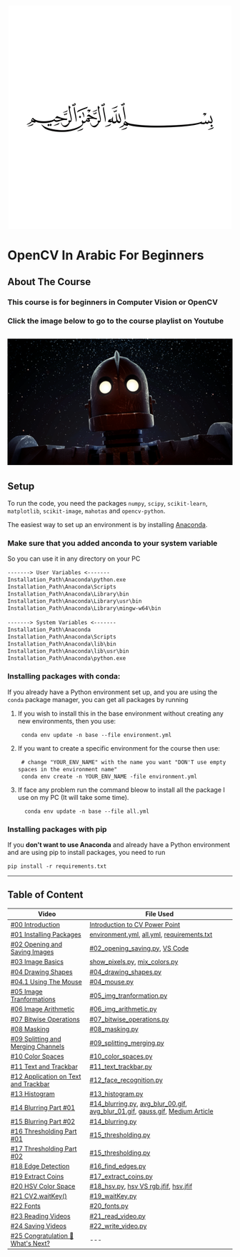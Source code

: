 <p align="center"> 
<img src="images/allah.png" height=500 width=500/>
</p>

# OpenCV In Arabic For Beginners

## About The Course
### This course is for beginners in Computer Vision or OpenCV
### Click the image below to go to the course playlist on Youtube

<a href="https://www.youtube.com/playlist?list=PLO1D3YWS7ep3Pfjls3LjBtp5XdvGpBD6Z" target="_blank"><img src="images/cover.png"></a>
---

## Setup

To run the code, you need the packages ``numpy``, ``scipy``, ``scikit-learn``, ``matplotlib``, ``scikit-image``, ``mahotas`` and ``opencv-python``.

The easiest way to set up an environment is by installing [Anaconda](https://www.anaconda.com/distribution/).

### Make sure that you added anconda to your system variable
So you can use it in any directory on your PC

    -------> User Variables <------- 
    Installation_Path\Anaconda\python.exe
    Installation_Path\Anaconda\Scripts
    Installation_Path\Anaconda\Library\bin
    Installation_Path\Anaconda\Library\usr\bin
    Installation_Path\Anaconda\Library\mingw-w64\bin

    -------> System Variables <-------
    Installation_Path\Anaconda
    Installation_Path\Anaconda\Scripts
    Installation_Path\Anaconda\lib\bin
    Installation_Path\Anaconda\lib\usr\bin
    Installation_Path\Anaconda\python.exe

### Installing packages with conda:
If you already have a Python environment set up, and you are using the ``conda`` package manager,
you can get all packages by running

1. If you wish to install this in the base environment without creating any new environments, then you use:

        conda env update -n base --file environment.yml

2. If you want to create a specific environment for the course then use:

        # change "YOUR_ENV_NAME" with the name you want "DON'T use empty spaces in the environment name" 
        conda env create -n YOUR_ENV_NAME -file environment.yml

3. If face any problem run the command bleow to install all the package I use on my PC (It will take some time). 

         conda env update -n base --file all.yml

    
### Installing packages with pip
If you **don't want to use Anaconda** and already have a Python environment and are using pip to install packages, you need to run

    pip install -r requirements.txt

---
## Table of Content
<table>
<thead>
    <tr>
    <th>Video</th>
    <th>File Used</th>
    </tr>
</thead>
<tbody>
    <tr>
        <td>
        <a href="https://www.youtube.com/watch?v=xH3_xIZLoJA&list=PLO1D3YWS7ep3Pfjls3LjBtp5XdvGpBD6Z&index=2&t=1s" target="_blank">#00 Introduction</a></td>
        <td>
        <a href="https://github.com/karimelgazar/OpenCV-in-Arabic-for-Beginners/raw/master/Power%20Point/Computer%20Vision-intro.pptx">Introduction to CV Power Point</a>
        </td>
    </tr>
    <tr>
        <td>
         <a href="https://www.youtube.com/watch?v=4mplUpakmGw&list=PLO1D3YWS7ep3Pfjls3LjBtp5XdvGpBD6Z&index=3" target="_blank">#01 Installing Packages</a></td>
        <td>
        <a href="https://github.com/karimelgazar/OpenCV-in-Arabic-for-Beginners/blob/master/environment.yml">environment.yml</a>,
        <a href="https://github.com/karimelgazar/OpenCV-in-Arabic-for-Beginners/blob/master/all.yml">all.yml</a>,
        <a href="https://github.com/karimelgazar/OpenCV-in-Arabic-for-Beginners/blob/master/requirements.txt">requirements.txt</a>   
        </td>
    </tr>
    <tr>
        <td>
        <a href="https://www.youtube.com/watch?v=1KnC64nC-oc&list=PLO1D3YWS7ep3Pfjls3LjBtp5XdvGpBD6Z&index=4" target="_blank">#02 Opening and Saving Images</a></td>
        <td>
        <a href="https://github.com/karimelgazar/OpenCV-in-Arabic-for-Beginners/blob/master/%2302_opening_saving.py">#02_opening_saving.py</a>,
        <a href="https://gist.github.com/karimelgazar/13d7fc3f673defc7dc0cba7f7d3dd8a5">VS Code</a></td>
    </tr>
    <tr>
        <td>
        <a href="https://www.youtube.com/watch?v=dnjZBcw764w&list=PLO1D3YWS7ep3Pfjls3LjBtp5XdvGpBD6Z&index=5&t=0s" target="_blank">#03 Image Basics</a></td>
        <td>
        <a href="https://github.com/karimelgazar/OpenCV-in-Arabic-for-Beginners/blob/master/illustration/show_pixels.py">show_pixels.py</a>,
        <a href="https://github.com/karimelgazar/OpenCV-in-Arabic-for-Beginners/blob/master/illustration/mix_colors.py">mix_colors.py</a></td>
    </tr>
    <tr>
        <td>
        <a href="https://www.youtube.com/watch?v=sxY0EXtBxAM&list=PLO1D3YWS7ep3Pfjls3LjBtp5XdvGpBD6Z&index=6&t=1s" target="_blank">#04 Drawing Shapes</a></td>
        <td>
        <a href="https://github.com/karimelgazar/OpenCV-in-Arabic-for-Beginners/blob/master/%2304_drawing_shapes.py">#04_drawing_shapes.py</a>
        </td>
    </tr>
    <tr>
        <td>
        <a href="https://www.youtube.com/watch?v=VOItbe13c8k&list=PLO1D3YWS7ep3Pfjls3LjBtp5XdvGpBD6Z&index=6&t=1s" target="_blank">#04.1 Using The Mouse</a></td>
        <td>
        <a href="https://github.com/karimelgazar/OpenCV-in-Arabic-for-Beginners/blob/master/%2304_mouse.py">#04_mouse.py</a>
        </td>
    </tr>
    <tr>
        <td>
        <a href="https://www.youtube.com/watch?v=TwgHMWt4Q44&list=PLO1D3YWS7ep3Pfjls3LjBtp5XdvGpBD6Z&index=7&t=0s" target="_blank">#05 Image Tranformations</a></td>
        <td>
        <a href="https://github.com/karimelgazar/OpenCV-in-Arabic-for-Beginners/blob/master/%2305_img_tranformation.py">#05_img_tranformation.py</a>
        </td>
    </tr>
    <tr>
        <td>
        <a href="https://www.youtube.com/watch?v=FzHBcychVq0&list=PLO1D3YWS7ep3Pfjls3LjBtp5XdvGpBD6Z&index=8&t=0s" target="_blank">#06 Image Arithmetic</a></td>
        <td>
        <a href="https://github.com/karimelgazar/OpenCV-in-Arabic-for-Beginners/blob/master/%2306_img_arithmetic.py">#06_img_arithmetic.py</a>
        </td>
    </tr>
    <tr>
        <td>
        <a href="https://www.youtube.com/watch?v=2tb50ILgQkY&list=PLO1D3YWS7ep3Pfjls3LjBtp5XdvGpBD6Z&index=9&t=0s" target="_blank">#07 Bitwise Operations</a></td>
        <td>
        <a href="https://github.com/karimelgazar/OpenCV-in-Arabic-for-Beginners/blob/master/%2307_bitwise_operations.py">#07_bitwise_operations.py</a>
        </td>
    </tr>
    <tr>
        <td>
        <a href="https://www.youtube.com/watch?v=3phdreDx17Q&list=PLO1D3YWS7ep3Pfjls3LjBtp5XdvGpBD6Z&index=10&t=0s" target="_blank">#08 Masking</a></td>
        <td>
        <a href="https://github.com/karimelgazar/OpenCV-in-Arabic-for-Beginners/blob/master/%2308_masking.py">#08_masking.py</a>
        </td>
    </tr>
    <tr>
        <td>
        <a href="https://www.youtube.com/watch?v=SqHfjeWkoVw&list=PLO1D3YWS7ep3Pfjls3LjBtp5XdvGpBD6Z&index=11&t=0s" target="_blank">#09 Splitting and Merging Channels</a></td>
        <td>
        <a href="https://github.com/karimelgazar/OpenCV-in-Arabic-for-Beginners/blob/master/%2309_splitting_merging.py">#09_splitting_merging.py</a>
        </td>
    </tr>
    <tr>
        <td>
        <a href="https://www.youtube.com/watch?v=HMCivIDUd-I&list=PLO1D3YWS7ep3Pfjls3LjBtp5XdvGpBD6Z&index=12&t=0s" target="_blank">#10 Color Spaces</a></td>
        <td>
        <a href="https://github.com/karimelgazar/OpenCV-in-Arabic-for-Beginners/blob/master/%2310_color_spaces.py">#10_color_spaces.py</a>
        </td>
    </tr>
    <tr>
        <td>
        <a href="https://www.youtube.com/watch?v=cWwpniPYpCs&list=PLO1D3YWS7ep3Pfjls3LjBtp5XdvGpBD6Z&index=13&t=0s" target="_blank">#11 Text and Trackbar</a></td>
        <td>
        <a href="https://github.com/karimelgazar/OpenCV-in-Arabic-for-Beginners/blob/master/%2311_text_trackbar.py">#11_text_trackbar.py</a>
        </td>
    </tr>
    <tr>
        <td>
        <a href="https://www.youtube.com/watch?v=ge4QuZKHpMM&list=PLO1D3YWS7ep3Pfjls3LjBtp5XdvGpBD6Z&index=14&t=0s" target="_blank">#12 Application on Text and Trackbar</a></td>
        <td>
        <a href="https://github.com/karimelgazar/OpenCV-in-Arabic-for-Beginners/blob/master/%2312_face_recognition.py">#12_face_recognition.py</a>
        </td>
    </tr>
    <tr>
        <td>
        <a href="https://www.youtube.com/watch?v=vVZbc9RhFsA&list=PLO1D3YWS7ep3Pfjls3LjBtp5XdvGpBD6Z&index=15&t=0s" target="_blank">#13 Histogram</a></td>
        <td>
        <a href="https://github.com/karimelgazar/OpenCV-in-Arabic-for-Beginners/blob/master/%2313_histogram.py">#13_histogram.py</a>
        </td>
    </tr>
    <tr>
        <td>
        <a href="https://www.youtube.com/watch?v=jCXApg0KDps&list=PLO1D3YWS7ep3Pfjls3LjBtp5XdvGpBD6Z&index=16&t=0s" target="_blank">#14 Blurring Part #01</a></td>
        <td>
        <a href="https://github.com/karimelgazar/OpenCV-in-Arabic-for-Beginners/blob/master/%2314_blurring.py">#14_blurring.py</a>,
        <a href="https://github.com/karimelgazar/OpenCV-in-Arabic-for-Beginners/blob/master/illustration/avg_blur_00.gif">avg_blur_00.gif</a>,
        <a href="https://github.com/karimelgazar/OpenCV-in-Arabic-for-Beginners/blob/master/illustration/avg_blur_01.gif">avg_blur_01.gif</a>,
        <a href="https://github.com/karimelgazar/OpenCV-in-Arabic-for-Beginners/blob/master/illustration/gauss.gif">gauss.gif</a>,
        <a href="https://medium.com/hackernoon/cv-for-busy-developers-convolutions-5c984f216e8c">Medium Article</a>
        </td>
    </tr>
    <tr>
        <td>
        <a href="https://www.youtube.com/watch?v=b61A7mNMIX0&list=PLO1D3YWS7ep3Pfjls3LjBtp5XdvGpBD6Z&index=17&t=0s" target="_blank">#15 Blurring Part #02</a></td>
        <td>
        <a href="https://github.com/karimelgazar/OpenCV-in-Arabic-for-Beginners/blob/master/%2314_blurring.py">#14_blurring.py</a>
        </td>
    </tr>
    <tr>
        <td>
        <a href="https://www.youtube.com/watch?v=W5vRDwHFbmY&list=PLO1D3YWS7ep3Pfjls3LjBtp5XdvGpBD6Z&index=18&t=0s" target="_blank">#16 Thresholding Part #01</a></td>
        <td>
        <a href="https://github.com/karimelgazar/OpenCV-in-Arabic-for-Beginners/blob/master/%2315_thresholding.py">#15_thresholding.py</a>
        </td>
    </tr>
    <tr>
        <td>
        <a href="https://www.youtube.com/watch?v=DfH2XmHMgVQ&list=PLO1D3YWS7ep3Pfjls3LjBtp5XdvGpBD6Z&index=19&t=0s" target="_blank">#17 Thresholding Part #02</a></td>
        <td>
        <a href="https://github.com/karimelgazar/OpenCV-in-Arabic-for-Beginners/blob/master/%2315_thresholding.py">#15_thresholding.py</a>
        </td>
    </tr>
    <tr>
        <td>
        <a href="https://www.youtube.com/watch?v=hqrs6Ar6oDM&list=PLO1D3YWS7ep3Pfjls3LjBtp5XdvGpBD6Z&index=20&t=0s" target="_blank">#18 Edge Detection</a></td>
        <td>
        <a href="https://github.com/karimelgazar/OpenCV-in-Arabic-for-Beginners/blob/master/%2316_find_edges.py">#16_find_edges.py</a>
        </td>
    </tr>
    <tr>
        <td>
        <a href="https://www.youtube.com/watch?v=TYvZYSlkGH4&list=PLO1D3YWS7ep3Pfjls3LjBtp5XdvGpBD6Z&index=20&t=0s" target="_blank">#19 Extract Coins</a></td>
        <td>
        <a href="https://github.com/karimelgazar/OpenCV-in-Arabic-for-Beginners/blob/master/%2317_extract_coins.py">#17_extract_coins.py</a>
        </td>
    </tr>
    <tr>
        <td>
        <a href="https://www.youtube.com/watch?v=jQQ7QfYnRJE&list=PLO1D3YWS7ep3Pfjls3LjBtp5XdvGpBD6Z&index=20&t=0s" target="_blank">#20 HSV Color Space</a></td>
        <td>
        <a href="https://github.com/karimelgazar/OpenCV-in-Arabic-for-Beginners/blob/master/%2318_extract_coins.py">#18_hsv.py</a>,
        <a href="https://github.com/karimelgazar/OpenCV-in-Arabic-for-Beginners/blob/master/illustration\hsv%20VS%20rgb.jfif">hsv VS rgb.jfif</a>,
        <a href="https://github.com/karimelgazar/OpenCV-in-Arabic-for-Beginners/blob/master/illustration\hsv.jfif">hsv.jfif</a>
        </td>
    </tr>
    <tr>
        <td>
        <a href="https://www.youtube.com/watch?v=WUEygqRB6rA&list=PLO1D3YWS7ep3Pfjls3LjBtp5XdvGpBD6Z" target="_blank">#21 CV2.waitKey()</a></td>
        <td>
        <a href="https://github.com/karimelgazar/OpenCV-in-Arabic-for-Beginners/blob/master/%2319_waitKey.py">#19_waitKey.py</a>
        </td>
    </tr>
    <tr>
        <td>
        <a href="https://www.youtube.com/watch?v=1dWaUSTT1yE&list=PLO1D3YWS7ep3Pfjls3LjBtp5XdvGpBD6Z" target="_blank">#22 Fonts</a></td>
        <td>
        <a href="https://github.com/karimelgazar/OpenCV-in-Arabic-for-Beginners/blob/master/%2320_fonts.py">#20_fonts.py</a>
        </td>
    </tr>
    <tr>
        <td>
        <a href="https://www.youtube.com/watch?v=RYe-eNEXrtY&list=PLO1D3YWS7ep3Pfjls3LjBtp5XdvGpBD6Z" target="_blank">#23 Reading Videos</a></td>
        <td>
        <a href="https://github.com/karimelgazar/OpenCV-in-Arabic-for-Beginners/blob/master/%2321_read_video.py">#21_read_video.py</a>
        </td>
    </tr>
    <tr>
        <td>
        <a href="https://www.youtube.com/watch?v=9L64AbCga1Q&list=PLO1D3YWS7ep3Pfjls3LjBtp5XdvGpBD6Z" target="_blank">#24 Saving Videos</a></td>
        <td>
        <a href="https://github.com/karimelgazar/OpenCV-in-Arabic-for-Beginners/blob/master/%2322_write_video.py">#22_write_video.py</a>
        </td>
    </tr>
    <tr>
        <td>
        <a href="https://www.youtube.com/watch?v=dri94iI0rf0&list=PLO1D3YWS7ep3Pfjls3LjBtp5XdvGpBD6Z" target="_blank">#25 Congratulation 💪 What's Next?</a></td>
        <td>---</td>
    </tr>
      
</tbody>
</table>
